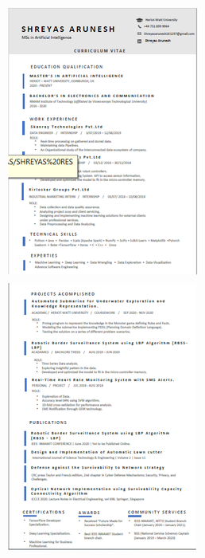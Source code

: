 ![](https://github.com/ShreyasArunesh/Shreyas_Curriculum_Vitae/blob/main/Page1.png)

![](https://github.com/ShreyasArunesh/Shreyas_Curriculum_Vitae/blob/main/Page2.png)
